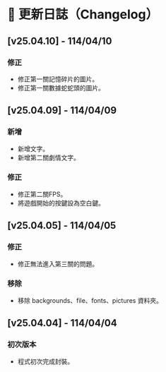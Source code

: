# 📜 更新日誌（Changelog）

## [v25.04.10] - 114/04/10
### 修正
- 修正第一關記憶碎片的圖片。
- 修正第一關數據蛇蛇頭的圖片。

## [v25.04.09] - 114/04/09
### 新增
- 新增文字。
- 新增第二關劇情文字。

### 修正
- 修正第二關FPS。
- 將遊戲開始的按鍵設為空白鍵。

## [v25.04.05] - 114/04/05
### 修正
- 修正無法進入第三關的問題。

### 移除
- 移除 backgrounds、file、fonts、pictures 資料夾。

## [v25.04.04] - 114/04/04
### 初次版本
- 程式初次完成封裝。
